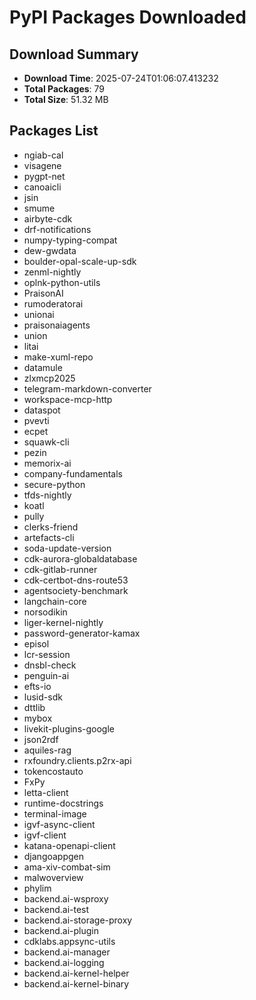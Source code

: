 # PyPI Packages Downloaded

## Download Summary
- **Download Time**: 2025-07-24T01:06:07.413232
- **Total Packages**: 79
- **Total Size**: 51.32 MB

## Packages List
- ngiab-cal
- visagene
- pygpt-net
- canoaicli
- jsin
- smume
- airbyte-cdk
- drf-notifications
- numpy-typing-compat
- dew-gwdata
- boulder-opal-scale-up-sdk
- zenml-nightly
- oplnk-python-utils
- PraisonAI
- rumoderatorai
- unionai
- praisonaiagents
- union
- litai
- make-xuml-repo
- datamule
- zlxmcp2025
- telegram-markdown-converter
- workspace-mcp-http
- dataspot
- pvevti
- ecpet
- squawk-cli
- pezin
- memorix-ai
- company-fundamentals
- secure-python
- tfds-nightly
- koatl
- pully
- clerks-friend
- artefacts-cli
- soda-update-version
- cdk-aurora-globaldatabase
- cdk-gitlab-runner
- cdk-certbot-dns-route53
- agentsociety-benchmark
- langchain-core
- norsodikin
- liger-kernel-nightly
- password-generator-kamax
- episol
- lcr-session
- dnsbl-check
- penguin-ai
- efts-io
- lusid-sdk
- dttlib
- mybox
- livekit-plugins-google
- json2rdf
- aquiles-rag
- rxfoundry.clients.p2rx-api
- tokencostauto
- FxPy
- letta-client
- runtime-docstrings
- terminal-image
- igvf-async-client
- igvf-client
- katana-openapi-client
- djangoappgen
- ama-xiv-combat-sim
- malwoverview
- phylim
- backend.ai-wsproxy
- backend.ai-test
- backend.ai-storage-proxy
- backend.ai-plugin
- cdklabs.appsync-utils
- backend.ai-manager
- backend.ai-logging
- backend.ai-kernel-helper
- backend.ai-kernel-binary
